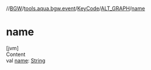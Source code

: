 //[BGW](../../../../index.md)/[tools.aqua.bgw.event](../../index.md)/[KeyCode](../index.md)/[ALT_GRAPH](index.md)/[name](name.md)



# name  
[jvm]  
Content  
val [name](name.md): [String](https://kotlinlang.org/api/latest/jvm/stdlib/kotlin/-string/index.html)  




